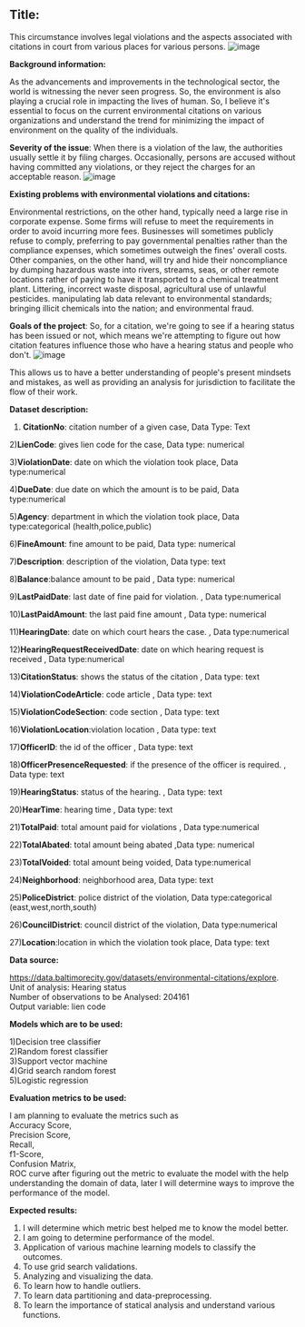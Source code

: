 ## Title: 

This circumstance involves legal violations and the aspects associated with citations in court from various places for various persons.
![image](https://user-images.githubusercontent.com/106714178/172522403-3cee930b-ff80-49b5-a09f-754aae722fa3.png)

 
**Background information:**

As the advancements and improvements in the technological sector, the world is witnessing the never seen progress. So, the environment is also playing a crucial role in impacting the lives of human. So, I believe it's essential to focus on the current environmental citations on various organizations and understand the trend for minimizing the impact of environment on the quality of the individuals.

**Severity of the issue**:
When there is a violation of the law, the authorities usually settle it by filing charges. Occasionally, persons are accused without having committed any violations, or they reject the charges for an acceptable reason.
![image](https://user-images.githubusercontent.com/106714178/172522488-d8bb45b4-8bdd-4ec2-8eae-0266a222d4f0.png)

 
**Existing problems with environmental violations and citations:**

Environmental restrictions, on the other hand, typically need a large rise in corporate expense. Some firms will refuse to meet the requirements in order to avoid incurring more fees. Businesses will sometimes publicly refuse to comply, preferring to pay governmental penalties rather than the compliance expenses, which sometimes outweigh the fines' overall costs. Other companies, on the other hand, will try and hide their noncompliance by dumping hazardous waste into rivers, streams, seas, or other remote locations rather of paying to have it transported to a chemical treatment plant. Littering, incorrect waste disposal, agricultural use of unlawful pesticides. manipulating lab data relevant to environmental standards; bringing illicit chemicals into the nation; and environmental fraud.


**Goals of the project**:
So, for a citation, we're going to see if a hearing status has been issued or not, which means we're attempting to figure out how citation features influence those who have a hearing status and people who don't. 
![image](https://user-images.githubusercontent.com/106714178/172522328-9a892a13-e357-49d2-ab64-609432cfb358.png)

 
This allows us to have a better understanding of people's present mindsets and mistakes, as well as providing an analysis for jurisdiction to facilitate the flow of their work.

**Dataset description:**
                                                                                    
1) **CitationNo**: citation number of a given case, Data Type: Text

2)**LienCode**:		gives lien code for the case, Data type: numerical

3)**ViolationDate**: date on which the violation took place, Data type:numerical

4)**DueDate**: due date on which the amount is to be paid, Data type:numerical

5)**Agency**: department in which the violation took place, Data type:categorical (health,police,public)

6)**FineAmount**: fine amount to be paid, Data type: numerical

7)**Description**: description of the violation, Data type: text

8)**Balance**:balance amount to be paid		  , Data type: numerical

9)**LastPaidDate**: last date of fine paid for violation.	, Data type:numerical

10)**LastPaidAmount**: the last paid fine amount		 , Data type:  numerical 

11)**HearingDate**: date on which court hears the case.	, Data type:numerical

12)**HearingRequestReceivedDate**: date on which hearing request is received	 , Data type:numerical

13)**CitationStatus**: shows the status of the citation		, Data type:  text

14)**ViolationCodeArticle**: code article		  , Data type:  text

15)**ViolationCodeSection**: code section		, Data type:  text

16)**ViolationLocation**:violation location	, Data type:   text

17)**OfficerID**: the id of the officer		 , Data type:   text

18)**OfficerPresenceRequested**: if the presence of the officer is required.	, Data type:   text

19)**HearingStatus**: status of the hearing.		, Data type:  text

20)**HearTime**: hearing time		        , Data type:  text

21)**TotalPaid**: total amount paid for violations  , Data type:numerical

22)**TotalAbated**: total amount being abated	,Data type:  numerical

23)**TotalVoided**: total amount being voided, Data type:numerical

24)**Neighborhood**: neighborhood area, Data type: text

25)**PoliceDistrict**: police district of the violation, Data type:categorical (east,west,north,south)

26)**CouncilDistrict**: council district of the violation, Data type:numerical

27)**Location**:location in which the violation took place, Data type: text


**Data source:**

https://data.baltimorecity.gov/datasets/environmental-citations/explore.
Unit of analysis: Hearing status
<br/>Number of observations to be Analysed: 204161
<br/>Output variable: lien code



**Models which are to be used:**

1)Decision tree classifier
<br/>2)Random forest classifier
<br/>3)Support vector machine
<br/>4)Grid search random forest
<br/>5)Logistic regression

**Evaluation metrics to be used:**

I am planning to evaluate the metrics such as<br/> Accuracy Score, <br/>Precision Score, <br/>Recall,<br/>f1-Score,<br/>Confusion Matrix,<br/> ROC curve after figuring out the metric to evaluate the model with the help understanding the domain of data, later I will determine ways to improve the performance of the model.

**Expected results:**

1. I will determine which metric best helped me to know the model better.
2. I am going to determine performance of the model.
3. Application of various machine learning models to classify the outcomes.
4. To use grid search validations.
5. Analyzing and visualizing the data.
6. To learn how to handle outliers.
7. To learn data partitioning and data-preprocessing.
8. To learn the importance of statical analysis and understand various functions.
